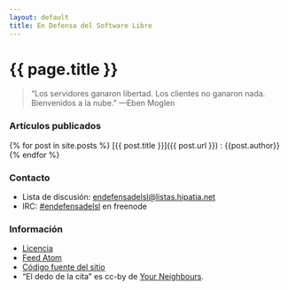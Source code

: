 ```yaml
---
layout: default
title: En Defensa del Software Libre
---
```


# {{ page.title }}

> &#8220;Los servidores ganaron libertad. Los clientes no ganaron nada.
> Bienvenidos a la nube.&#8221; &mdash;Eben Moglen


### Artículos publicados

{% for post in site.posts %}
[{{ post.title }}]({{ post.url }})
:   {{post.author}}
{% endfor %}


### Contacto

* Lista de discusión: [endefensadelsl@listas.hipatia.net][0]
* IRC: [#endefensadelsl][1] en freenode


### Información

* [Licencia][5]
* [Feed Atom][3]
* [Código fuente del sitio][4]
* &#8220;El dedo de la cita&#8221; es cc-by de [Your Neighbours][2].


[0]: http://listas.hipatia.net/cgi-bin/mailman/listinfo/endefensadelsl "Lista de correo"
[1]: irc://freenode.net/#endefensadelsl "IRC freenode"
[2]: http://yourneighbours.de/web-design/free-retro-icon-set/ "Your Neighbours"
[3]: /atom.xml "Feed"
[4]: git://kiwwwi.com.ar/endefensadelsl.org "Repositorio git"
[5]: /licencia.html "Licencia del sitio"
